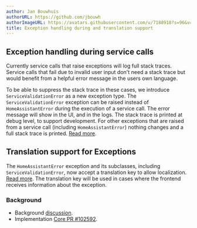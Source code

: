 ```yaml
---
author: Jan Bouwhuis
authorURL: https://github.com/jbouwh
authorImageURL: https://avatars.githubusercontent.com/u/7188918?s=96&v=4
title: Exception handling during and translation support
---
```


## Exception handling during service calls

Currently service calls that raise exceptions will log full stack traces. Service calls that fail due to invalid user input don't need a stack trace but would benefit from a helpful error message in the users own language.

To be able to suppress the stack trace in these cases, we introduce `ServiceValidationError` as a new exception type. The `ServiceValidationError` exception can be raised instead of `HomeAssistantError` during the execution of a service call. The error message will show in the UI, and in the logs. The stack trace is printed at debug level, to support development. For other exceptions that are raised from a service call (including  `HomeAssistantError`) nothing changes and a full stack trace is printed. [Read more](/docs/core/platform/raising_exceptions).

## Translation support for Exceptions

The `HomeAssistantError` exception and its subclasses, including `ServiceValidationError`, now accept a translation key to allow localization. [Read more](/docs/internationalization/core/#exceptions). The translation key will be used in cases where the frontend receives information about the exception.

### Background

- Background [discussion](https://github.com/home-assistant/architecture/discussions/992).
- Implementation [Core PR #102592](https://github.com/home-assistant/core/pull/102592).
